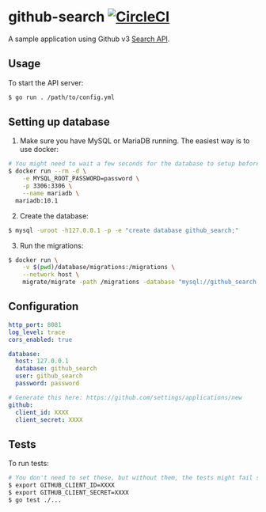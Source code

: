 # github-search [![CircleCI](https://circleci.com/gh/hasyimibhar/github-search/tree/master.svg?style=svg)](https://circleci.com/gh/hasyimibhar/github-search/tree/master)

A sample application using Github v3 [Search API](https://developer.github.com/v3/search/).

## Usage

To start the API server:

```sh
$ go run . /path/to/config.yml
```

## Setting up database

1. Make sure you have MySQL or MariaDB running. The easiest way is to use docker:

```sh
# You might need to wait a few seconds for the database to setup before proceeding with the next steps
$ docker run --rm -d \
    -e MYSQL_ROOT_PASSWORD=password \
    -p 3306:3306 \
    --name mariadb \
  mariadb:10.1
```

2. Create the database:

```sh
$ mysql -uroot -h127.0.0.1 -p -e "create database github_search;"
```

3. Run the migrations:

```sh
$ docker run \
    -v $(pwd)/database/migrations:/migrations \
    --network host \
    migrate/migrate -path /migrations -database "mysql://github_search:password@tcp(127.0.0.1:3306)/github_search" up
```

## Configuration

```yaml
http_port: 8081
log_level: trace
cors_enabled: true

database:
  host: 127.0.0.1
  database: github_search
  user: github_search
  password: password

# Generate this here: https://github.com/settings/applications/new
github:
  client_id: XXXX
  client_secret: XXXX
```

## Tests

To run tests:

```sh
# You don't need to set these, but without them, the tests might fail sometimes due to rate limiting
$ export GITHUB_CLIENT_ID=XXXX
$ export GITHUB_CLIENT_SECRET=XXXX
$ go test ./...
```
